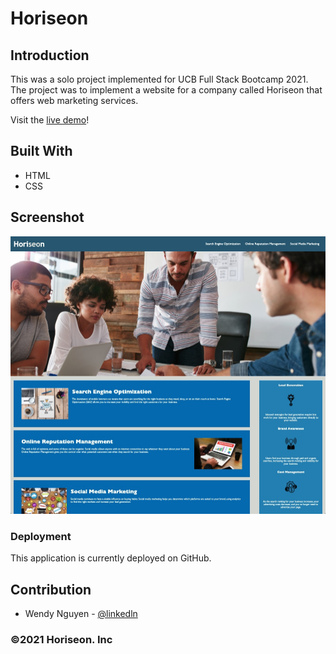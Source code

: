 # Horiseon

## Introduction
This was a solo project implemented for UCB Full Stack Bootcamp 2021. The project was to implement a website for a company called Horiseon that offers web marketing services.


Visit the [live demo](https://wendyqnguyen.github.io/horiseon01/)!

## Built With
* HTML
* CSS

## Screenshot
<p align="center"><img src="./assets/images/HoriseonScreenShot.jpg"></p>

### Deployment

This application is currently deployed on GitHub.


## Contribution
- Wendy Nguyen - [@linkedln](https://www.linkedin.com/in/wenguyen/)

### ©️2021 Horiseon. Inc 
